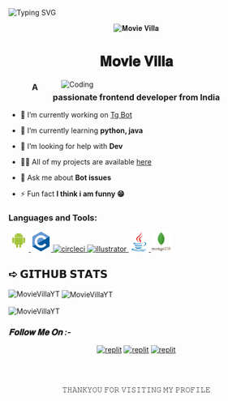 ![Typing SVG](https://readme-typing-svg.herokuapp.com/?lines=ʜᴇʟʟᴏ+ᴍʏ+ɴᴀᴍᴇ+ɪꜱ+ɴᴀɴᴄʏ!;ᴀɴᴅ+ᴍʏ+ᴛᴇᴀᴍ+ɪꜱ+ᴍᴏᴠɪᴇ+ᴠɪʟʟᴀ!)
</p>

<p align="center">
  <img src="https://graph.org/file/3b713bc7b34eafeaf4b4f.jpg" alt="𝐌𝐨𝐯𝐢𝐞  𝐕𝐢𝐥𝐥𝐚">
</p>
<h1 align="center">
  𝐌𝐨𝐯𝐢𝐞  𝐕𝐢𝐥𝐥𝐚
</h1>

<img align="right" alt="Coding" width="400" src="https://miro.medium.com/max/1360/0*7Q3yvSIv_t0ioJ-Z.gif">
<h3 align="center">A passionate frontend developer from India</h3>




- 🔭 I’m currently working on [Tg Bot](https://telegram.dog/MovieVillaYT)

- 🌱 I’m currently learning **python, java**

- 🤝 I’m looking for help with **Dev**

- 👨‍💻 All of my projects are available [here](https://youtube.com/@MovieVillaYT)

- 💬 Ask me about **Bot issues**

- ⚡ Fun fact **I think i am funny 😁**


<h3 align="left">Languages and Tools:</h3>
<p align="left"> <a href="https://developer.android.com" target="_blank" rel="noreferrer"> <img src="https://raw.githubusercontent.com/devicons/devicon/master/icons/android/android-original-wordmark.svg" alt="android" width="40" height="40"/> </a> <a href="https://www.cprogramming.com/" target="_blank" rel="noreferrer"> <img src="https://raw.githubusercontent.com/devicons/devicon/master/icons/c/c-original.svg" alt="c" width="40" height="40"/> </a> <a href="https://circleci.com" target="_blank" rel="noreferrer"> <img src="https://www.vectorlogo.zone/logos/circleci/circleci-icon.svg" alt="circleci" width="40" height="40"/> </a> <a href="https://www.adobe.com/in/products/illustrator.html" target="_blank" rel="noreferrer"> <img src="https://www.vectorlogo.zone/logos/adobe_illustrator/adobe_illustrator-icon.svg" alt="illustrator" width="40" height="40"/> </a> <a href="https://www.java.com" target="_blank" rel="noreferrer"> <img src="https://raw.githubusercontent.com/devicons/devicon/master/icons/java/java-original.svg" alt="java" width="40" height="40"/> </a> <a href="https://www.mongodb.com/" target="_blank" rel="noreferrer"> <img src="https://raw.githubusercontent.com/devicons/devicon/master/icons/mongodb/mongodb-original-wordmark.svg" alt="mongodb" width="40" height="40"/> </a> </p>

## ➪ 𝗚𝗜𝗧𝗛𝗨𝗕 𝗦𝗧𝗔𝗧𝗦
<p><img align="left" src="https://github-readme-stats.vercel.app/api/top-langs?username=MovieVillaYT&show_icons=true&locale=en&layout=compact" alt="MovieVillaYT" /></p>

<p>&nbsp;<img align="center" src="https://github-readme-stats.vercel.app/api?username=MovieVillaYT&show_icons=true&locale=en" alt="MovieVillaYT" /></p>

<p><img align="center" src="https://github-readme-streak-stats.herokuapp.com/?user=MovieVillaYT&" alt="MovieVillaYT" /></p>

<h3><i>𝐅𝐨𝐥𝐥𝐨𝐰 𝐌𝐞 𝐎𝐧 :-</i></h3>
</p>
<p align="center">
<a href="https://www.instagram.com/MovieVillaYT"><img alt="replit" src="https://img.shields.io/badge/-Instagram-pink?style=for-the-badge&logo=instagram&logoColor=white"/></a> <a href="https://www.telegram.dog/MovieVillaYT"><img alt="replit" src="https://img.shields.io/badge/-Telegram-blue?style=for-the-badge&logo=telegram&logoColor=white"/></a>
<a href="https://youtube.com/@MovieVillaYT"><img alt="replit" src="https://img.shields.io/badge/-youtube-red?style=for-the-badge&logo=youtube&logoColor=white"/></a>
</p>
<br>
<br>
<p align="center">
𝚃𝙷𝙰𝙽𝙺𝚈𝙾𝚄 𝙵𝙾𝚁 𝚅𝙸𝚂𝙸𝚃𝙸𝙽𝙶 𝙼𝚈 𝙿𝚁𝙾𝙵𝙸𝙻𝙴
</p>
